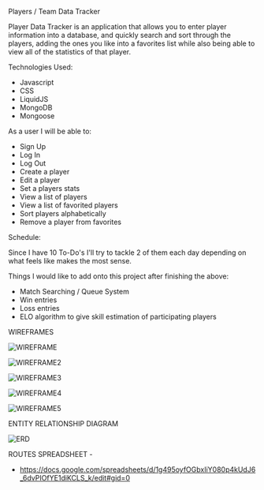 Players / Team Data Tracker

Player Data Tracker is an application that allows you to enter
player information into a database, and quickly search and sort
through the players, adding the ones you like into a favorites list
while also being able to view all of the statistics of that player.

Technologies Used:

- Javascript
- CSS
- LiquidJS
- MongoDB
- Mongoose

As a user I will be able to:
- Sign Up
- Log In
- Log Out
- Create a player
- Edit a player
- Set a players stats
- View a list of players
- View a list of favorited players
- Sort players alphabetically
- Remove a player from favorites

Schedule:

Since I have 10 To-Do's I'll try to tackle 2 of them each day depending on what feels like makes the most sense.

Things I would like to add onto this project after finishing the above:

- Match Searching / Queue System
- Win entries
- Loss entries
- ELO algorithm to give skill estimation of participating players

WIREFRAMES

![WIREFRAME](https://user-images.githubusercontent.com/46133394/194803389-ef97011f-3044-45f1-ab3d-44b1e0f2e76e.png)

![WIREFRAME2](https://user-images.githubusercontent.com/46133394/194803438-8d445102-7651-4793-a54b-3cba56ac7134.png)

![WIREFRAME3](https://user-images.githubusercontent.com/46133394/194929976-b7490598-4a44-47bc-b328-9d178e4ed07e.png)

![WIREFRAME4](https://user-images.githubusercontent.com/46133394/194930274-b6f17f1d-db4b-412e-a642-e4e5f4395fbb.png)

![WIREFRAME5](https://user-images.githubusercontent.com/46133394/194930008-0b5f5282-2e89-4b9e-a98a-ad8336b09b7c.png)

ENTITY RELATIONSHIP DIAGRAM

![ERD](https://user-images.githubusercontent.com/46133394/194806062-7c22e77a-99b2-4a94-b9d0-17f0d0ff77ff.png)


ROUTES SPREADSHEET -

- https://docs.google.com/spreadsheets/d/1g495oyfOGbxIiY080p4kUdJ6_6dvPIOfYE1diKCLS_k/edit#gid=0
